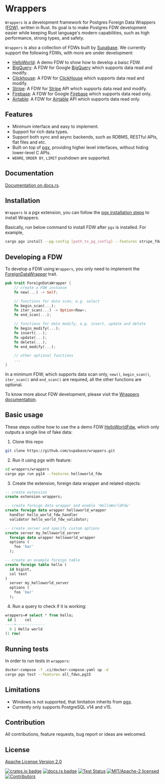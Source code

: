 # Wrappers

`Wrappers` is a development framework for Postgres Foreign Data Wrappers ([FDW](https://wiki.postgresql.org/wiki/Foreign_data_wrappers)), written in Rust. Its goal is to make Postgres FDW development easier while keeping Rust language's modern capabilities, such as high performance, strong types, and safety.

`Wrappers` is also a collection of FDWs built by [Supabase](https://www.supabase.com). We currently support the following FDWs, with more are under development:

- [HelloWorld](./wrappers/src/fdw/helloworld_fdw): A demo FDW to show how to develop a baisc FDW.
- [BigQuery](./wrappers/src/fdw/bigquery_fdw): A FDW for Google [BigQuery](https://cloud.google.com/bigquery) which supports data read and modify.
- [Clickhouse](./wrappers/src/fdw/clickhouse_fdw): A FDW for [ClickHouse](https://clickhouse.com/) which supports data read and modify.
- [Stripe](./wrappers/src/fdw/stripe_fdw): A FDW for [Stripe](https://stripe.com/) API which supports data read and modify.
- [Firebase](./wrappers/src/fdw/firebase_fdw): A FDW for Google [Firebase](https://firebase.google.com/) which supports data read only.
- [Airtable](./wrappers/src/fdw/airtable_fdw): A FDW for [Airtable](https://airtable.com/) API which supports data read only.

## Features

- Minimum interface and easy to implement.
- Support for rich data types.
- Support both sync and async backends, such as RDBMS, RESTful APIs, flat files and etc.
- Built on top of [pgx](https://github.com/tcdi/pgx), providing higher level interfaces, without hiding lower-level C APIs.
- `WEHRE`, `ORDER BY`, `LIMIT` pushdown are supported.

## Documentation

[Documentation on docs.rs](https://docs.rs/supabase-wrappers/latest/supabase_wrappers/).

## Installation

`Wrappers` is a pgx extension, you can follow the [pgx installation steps](https://github.com/tcdi/pgx#system-requirements) to install Wrappers.

Basically, run below command to install FDW after `pgx` is installed. For example,

```bash
cargo pgx install --pg-config [path_to_pg_config] --features stripe_fdw
```

## Developing a FDW

To develop a FDW using `Wrappers`, you only need to implement the [ForeignDataWrapper](./supabase-wrappers/src/interface.rs) trait.

```rust
pub trait ForeignDataWrapper {
    // create a FDW instance
    fn new(...) -> Self;

    // functions for data scan, e.g. select
    fn begin_scan(...);
    fn iter_scan(...) -> Option<Row>;
    fn end_scan(...);

    // functions for data modify, e.g. insert, update and delete
    fn begin_modify(...);
    fn insert(...);
    fn update(...);
    fn delete(...);
    fn end_modify(...);

    // other optional functions
    ...
}
```

In a minimum FDW, which supports data scan only, `new()`, `begin_scan()`, `iter_scan()` and `end_scan()` are required, all the other functions are optional.

To know more about FDW development, please visit the [Wrappers documentation](https://docs.rs/supabase-wrappers/latest/supabase_wrappers/).

## Basic usage

These steps outline how to use the a demo FDW [HelloWorldFdw](./wrappers/src/fdw/helloworld_fdw), which only outputs a single line of fake data:

1. Clone this repo

```bash
git clone https://github.com/supabase/wrappers.git
```

2. Run it using pgx with feature:

```bash
cd wrappers/wrappers
cargo pgx run pg14 --features helloworld_fdw
```

3. Create the extension, foreign data wrapper and related objects:

```sql
-- create extension
create extension wrappers;

-- create foreign data wrapper and enable 'HelloWorldFdw'
create foreign data wrapper helloworld_wrapper
  handler hello_world_fdw_handler
  validator hello_world_fdw_validator;

-- create server and specify custom options
create server my_helloworld_server
  foreign data wrapper helloworld_wrapper
  options (
    foo 'bar'
  );

-- create an example foreign table
create foreign table hello (
  id bigint,
  col text
)
  server my_helloworld_server
  options (
    foo 'bar'
  );
```

4. Run a query to check if it is working:

```sql
wrappers=# select * from hello;
 id |    col
----+-------------
  0 | Hello world
(1 row)
```

## Running tests

In order to run tests in `wrappers`:

```bash
docker-compose -f .ci/docker-compose.yaml up -d
cargo pgx test --features all_fdws,pg15
```

## Limitations

- Windows is not supported, that limitation inherits from [pgx](https://github.com/tcdi/pgx).
- Currently only supports PostgreSQL v14 and v15.

## Contribution

All contributions, feature requests, bug report or ideas are welcomed.

## License

[Apache License Version 2.0](./LICENSE)


[![crates.io badge](https://img.shields.io/crates/v/supabase-wrappers.svg)](https://crates.io/crates/supabase-wrappers)
[![docs.rs badge](https://docs.rs/supabase-wrappers/badge.svg)](https://docs.rs/supabase-wrappers)
[![Test Status](https://img.shields.io/github/workflow/status/supabase/wrappers/Test%20Wrappers)](https://github.com/supabase/wrappers/actions/workflows/test_wrappers.yml)
[![MIT/Apache-2 licensed](https://img.shields.io/crates/l/supabase-wrappers.svg)](./LICENSE)
[![Contributors](https://img.shields.io/github/contributors/supabase/wrappers)](https://github.com/supabase/wrappers/graphs/contributors)


